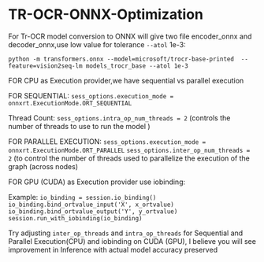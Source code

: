 # TR-OCR-ONNX-Optimization

For Tr-OCR model conversion to ONNX will give two file encoder_onnx and decoder_onnx,use low value for tolerance `--atol` 1e-3:

`python -m transformers.onnx --model=microsoft/trocr-base-printed  --feature=vision2seq-lm models_trocr_base --atol 1e-3`


FOR CPU as Execution provider,we have sequential vs parallel execution

FOR SEQUENTIAL:
 `sess_options.execution_mode = onnxrt.ExecutionMode.ORT_SEQUENTIAL`
 
Thread Count:
 `sess_options.intra_op_num_threads = 2` (controls the number of threads to use to run the model )

FOR PARALLEL EXECUTION:
`sess_options.execution_mode = onnxrt.ExecutionMode.ORT_PARALLEL`
`sess_options.inter_op_num_threads = 2` (to control the number of threads used to parallelize the execution of the graph (across nodes)

FOR GPU (CUDA) as Execution provider use iobinding:

Example:
`io_binding = session.io_binding()
io_binding.bind_ortvalue_input('X', x_ortvalue)
io_binding.bind_ortvalue_output('Y', y_ortvalue)
session.run_with_iobinding(io_binding)`

Try adjusting `inter_op_threads` and `intra_op_threads` for Sequential and Parallel Execution(CPU) and iobinding on CUDA (GPU), I believe you will see improvement in Inference with actual model accuracy preserved




